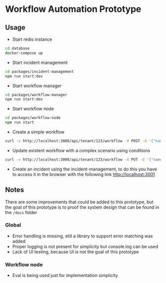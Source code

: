 # Workflow Automation Prototype

## Usage

- Start redis instance

```sh
cd database
docker-compose up 
```

- Start incident management

```sh
cd packages/incident-management
npm run start:dev
```

- Start workflow manager

```sh
cd packages/workflow-manager
npm run start:dev
```

- Start workflow node

```sh
cd packages/workflow-node
npm run start
```

- Create a simple workflow

```sh
curl -v http://localhost:3000/api/tenant/123/workflow -X POST -d '{"name":"test1","event":"incident.created","initialStep":{"name":"LogWorkflowStep"}}'
```

- Update existent workflow with a complex scenario using conditions

```sh
curl -v http://localhost:3000/api/tenant/123/workflow -X PUT -d '{"name":"test1","tenantId":"123","id":"1","event":"incident.created","initialStep":{"name":"LogWorkflowStep","metadata":{"prefix":"Starting"},"truthyNextStep":{"name":"ConditionWorkflowStep","metadata":[{"parameter":"country","value":"Portugal","operator":"===","expression":"&&","innerExpression":"&&","conditions":[{"parameter":"name","value":"test","operator":"===","expression":"||","innerExpression":"&&","conditions":[{"parameter":"alertLevel","value":"1","operator":"==="}]},{"parameter":"name","value":"test1","operator":"==="}]},{"parameter":"alertLevel","value":"1","operator":"==="}],"truthyNextStep":{"name":"LogWorkflowStep","metadata":{"prefix":"Yes it is Portugal"}},"falsyNextStep":{"name":"LogWorkflowStep","metadata":{"prefix":"It is not Portugal"}}}}}'
```

- Create an incident using the incident-management, to do this you have to access it in the browser with the following link <http://localhost:3001>

## Notes

There are some improvements that could be added to this prototype, but the goal of this prototype
is to proof the system design that can be found in the `/docs` folder

### Global

- Error handling is missing, still a library to support error matching was added
- Proper logging is not present for simplicity but console.log can be used
- Lack of UI testing, because UI is not the goal of this prototype

### Workflow node

- Eval is being used just for implementation simplicity
